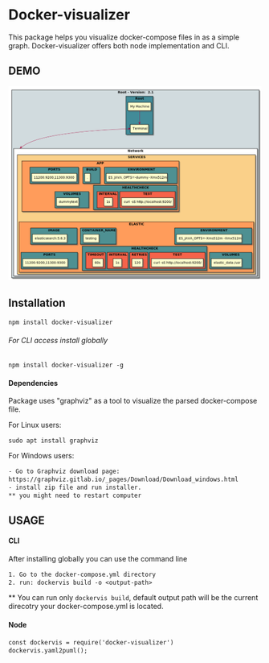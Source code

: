 Docker-visualizer
=================================================

This package helps you visualize docker-compose 
files in as a simple graph. 
Docker-visualizer offers both node implementation and CLI.

DEMO
------------
![alt text](https://github.com/omrishalev22/docker-visualizer/blob/master/example.png?raw=true)


Installation
------------
```
npm install docker-visualizer
```

###### For CLI access install globally
```
npm install docker-visualizer -g
```
#### Dependencies
Package uses "graphviz" as a tool to visualize the parsed
docker-compose file.

For Linux users:

```
sudo apt install graphviz
```

For Windows users:
```
- Go to Graphviz download page:
https://graphviz.gitlab.io/_pages/Download/Download_windows.html
- install zip file and run installer.
** you might need to restart computer 
```

USAGE
------------

#### CLI
After installing globally you can use the command line

```
1. Go to the docker-compose.yml directory
2. run: dockervis build -o <output-path>
```
** You can run only ``dockervis build``, default output path will be the current 
direcotry your docker-compose.yml is located.

#### Node
```
const dockervis = require('docker-visualizer')
dockervis.yaml2puml();
```


